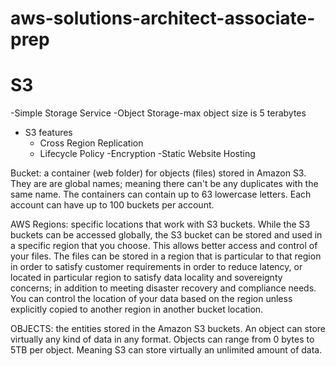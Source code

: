 # aws-solutions-architect-associate-prep
# S3
-Simple Storage Service
-Object Storage-max object size is 5 terabytes
- S3 features
  - Cross Region Replication 
  - Lifecycle Policy
  -Encryption 
  -Static Website Hosting
  
Bucket: a container (web folder) for objects (files) stored in Amazon S3.  They are are global names; meaning there can't be any duplicates with the same name. The containers can contain up to 63 lowercase letters. Each account can have up to 100 buckets per account.

AWS Regions: specific locations that work with S3 buckets. While the S3 buckets can be accessed globally, the S3 bucket can be stored and used in a specific region that you choose. This allows better access and control of your files. The files can be stored in a region that is particular to that region in order to satisfy customer requirements in order to reduce latency, or located in particular region to satisfy data locality and sovereignty concerns; in addition to meeting disaster recovery and compliance needs. You can control the location of your data based on the region unless explicitly copied to another region in another bucket location. 

OBJECTS: the entities stored in the Amazon S3 buckets. An object can store virtually any kind of data in any format. Objects can range from 0 bytes to 5TB per object. Meaning S3 can store virtually an unlimited amount of data.
